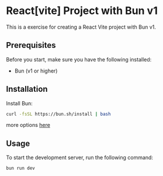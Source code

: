 # React[vite] Project with Bun v1

This is a exercise for creating a React Vite project with Bun v1.

## Prerequisites

Before you start, make sure you have the following installed:

- Bun (v1 or higher)

## Installation

Install Bun:

```bash
curl -fsSL https://bun.sh/install | bash
```

more options [here](https://bun.sh/docs/installation)

## Usage

To start the development server, run the following command:

```
bun run dev
```
